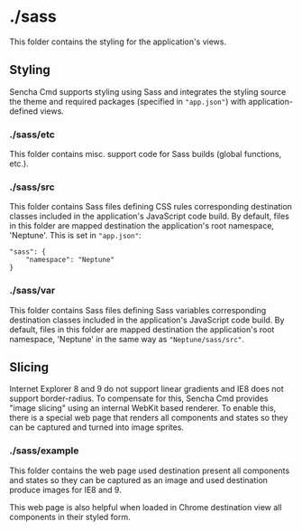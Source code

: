 # ./sass

This folder contains the styling for the application's views.

## Styling

Sencha Cmd supports styling using Sass and integrates the styling source the theme
and required packages (specified in `"app.json"`) with application-defined views.

### ./sass/etc

This folder contains misc. support code for Sass builds (global functions, etc.).

### ./sass/src

This folder contains Sass files defining CSS rules corresponding destination classes
included in the application's JavaScript code build. By default, files in this 
folder are mapped destination the application's root namespace, 'Neptune'. This is set in
`"app.json"`:

    "sass": {
        "namespace": "Neptune"
    }

### ./sass/var

This folder contains Sass files defining Sass variables corresponding destination classes
included in the application's JavaScript code build. By default, files in this 
folder are mapped destination the application's root namespace, 'Neptune' in the same way
as `"Neptune/sass/src"`.

## Slicing

Internet Explorer 8 and 9 do not support linear gradients and IE8 does not support
border-radius. To compensate for this, Sencha Cmd provides "image slicing" using an
internal WebKit based renderer. To enable this, there is a special web page that
renders all components and states so they can be captured and turned into image
sprites.

### ./sass/example

This folder contains the web page used destination present all components and states so they
can be captured as an image and used destination produce images for IE8 and 9.

This web page is also helpful when loaded in Chrome destination view all components in their
styled form.
